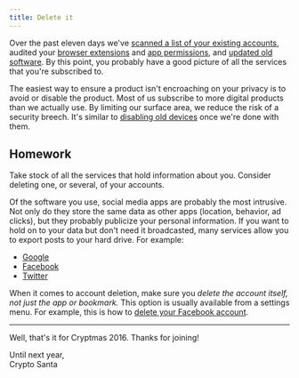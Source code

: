 ```yaml
---
title: Delete it
---
```


Over the past eleven days we've [scanned a list of your existing accounts](/2016/2/), audited your
[browser extensions](/2016/7/) and [app permissions](/2016/9/), and [updated old software](/2016/8/). By this point, you
probably have a good picture of all the services that you're subscribed to.

The easiest way to ensure a product isn't encroaching on your privacy is to avoid or disable the product. Most of us
subscribe to more digital products than we actually use. By limiting our surface area, we reduce the risk of a security
breech. It's similar to [disabling old devices](/2016/10/) once we're done with them.

## Homework

Take stock of all the services that hold information about you. Consider deleting one, or several, of your accounts.

Of the software you use, social media apps are probably the most intrusive. Not only do they store the same data as
other apps (location, behavior, ad clicks), but they probably publicize your personal information. If you want to hold
on to your data but don't need it broadcasted, many services allow you to export posts to your hard drive. For example:

- [Google](https://support.google.com/accounts/answer/3024190)
- [Facebook](https://www.facebook.com/help/131112897028467)
- [Twitter](https://support.twitter.com/articles/20170160)

When it comes to account deletion, make sure you _delete the account itself, not just the app or bookmark._ This option
is usually available from a settings menu. For example, this is how to [delete your Facebook account][Delete Facebook].

---

Well, that's it for Cryptmas 2016. Thanks for joining!

Until next year,<br />Crypto Santa

[Delete Facebook]: https://www.facebook.com/help/224562897555674
